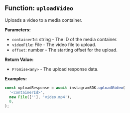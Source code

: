 ## Function: `uploadVideo`

Uploads a video to a media container.

**Parameters:**

- `containerId`: string - The ID of the media container.
- `videoFile`: File - The video file to upload.
- `offset`: number - The starting offset for the upload.

**Return Value:**

- `Promise<any>` - The upload response data.

**Examples:**

```typescript
const uploadResponse = await instagramSDK.uploadVideo(
  '<containerId>',
  new File([''], 'video.mp4'),
  0,
);
```
